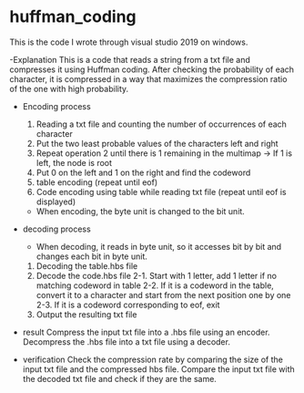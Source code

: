 # huffman_coding

This is the code I wrote through visual studio 2019 on windows.

-Explanation
This is a code that reads a string from a txt file and compresses it using Huffman coding.
After checking the probability of each character, it is compressed in a way that maximizes the compression ratio of the one with high probability.


- Encoding process
  1. Reading a txt file and counting the number of occurrences of each character
  2. Put the two least probable values of the characters left and right
  3. Repeat operation 2 until there is 1 remaining in the multimap -> If 1 is left, the node is root
  4. Put 0 on the left and 1 on the right and find the codeword
  5. table encoding (repeat until eof)
  6. Code encoding using table while reading txt file (repeat until eof is displayed)
    * When encoding, the byte unit is changed to the bit unit.

  
- decoding process
    * When decoding, it reads in byte unit, so it accesses bit by bit and changes each bit in byte unit.
  1. Decoding the table.hbs file
  2. Decode the code.hbs file
    2-1. Start with 1 letter, add 1 letter if no matching codeword in table
    2-2. If it is a codeword in the table, convert it to a character and start from the next position one by one
    2-3. If it is a codeword corresponding to eof, exit
  3. Output the resulting txt file


- result
  Compress the input txt file into a .hbs file using an encoder.
  Decompress the .hbs file into a txt file using a decoder.


- verification
  Check the compression rate by comparing the size of the input txt file and the compressed hbs file.
  Compare the input txt file with the decoded txt file and check if they are the same.
